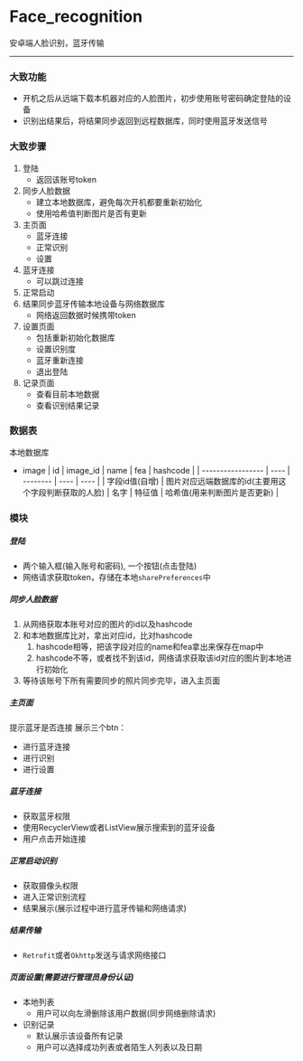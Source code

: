 # Face_recognition
安卓端人脸识别，蓝牙传输

----
### 大致功能
- 开机之后从远端下载本机器对应的人脸图片，初步使用账号密码确定登陆的设备
- 识别出结果后，将结果同步返回到远程数据库，同时使用蓝牙发送信号

### 大致步骤
1. 登陆
    - 返回该账号token
2. 同步人脸数据
    - 建立本地数据库，避免每次开机都要重新初始化
    - 使用哈希值判断图片是否有更新
3. 主页面
    - 蓝牙连接
    - 正常识别
    - 设置
4. 蓝牙连接
    - 可以跳过连接
5. 正常启动
6. 结果同步蓝牙传输本地设备与网络数据库
    - 网络返回数据时候携带token
7. 设置页面
    - 包括重新初始化数据库
    - 设置识别度
    - 蓝牙重新连接
    - 退出登陆
8. 记录页面
    - 查看目前本地数据
    - 查看识别结果记录
    
### 数据表
本地数据库
- image
| id | image_id | name | fea  | hashcode |
| ----------------- | ---- | -------- | ---- | ---- |
| 字段id值(自增) | 图片对应远端数据库的id(主要用这个字段判断获取的人脸) | 名字 | 特征值  | 哈希值(用来判断图片是否更新) |

### 模块

##### 登陆
- 两个输入框(输入账号和密码), 一个按钮(点击登陆)
- 网络请求获取token，存储在本地`sharePreferences`中
##### 同步人脸数据
1. 从网络获取本账号对应的图片的id以及hashcode
2. 和本地数据库比对，拿出对应id，比对hashcode
    1. hashcode相等，把该字段对应的name和fea拿出来保存在map中
    2. hashcode不等，或者找不到该id，网络请求获取该id对应的图片到本地进行初始化
3. 等待该账号下所有需要同步的照片同步完毕，进入主页面
##### 主页面
提示蓝牙是否连接
展示三个btn：
- 进行蓝牙连接
- 进行识别
- 进行设置
##### 蓝牙连接
- 获取蓝牙权限
- 使用RecyclerView或者ListView展示搜索到的蓝牙设备
- 用户点击开始连接
##### 正常启动识别
- 获取摄像头权限
- 进入正常识别流程
- 结果展示(展示过程中进行蓝牙传输和网络请求)
##### 结果传输
- `Retrofit`或者`Okhttp`发送与请求网络接口
##### 页面设置(需要进行管理员身份认证)
- 本地列表
    - 用户可以向左滑删除该用户数据(同步网络删除请求)
- 识别记录
    - 默认展示该设备所有记录
    - 用户可以选择成功列表或者陌生人列表以及日期